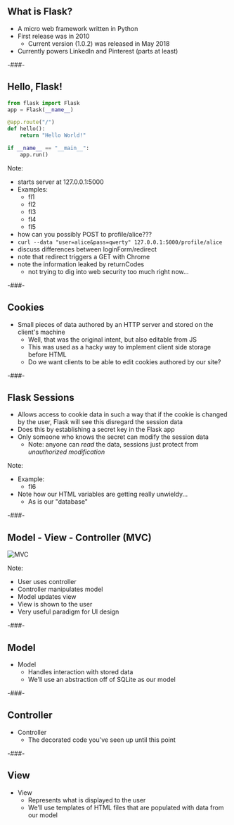 ## What is Flask?

* A micro web framework written in Python
* First release was in 2010
    * Current version (1.0.2) was released in May 2018
* Currently powers LinkedIn and Pinterest (parts at least)

-###-

## Hello, Flask!

```python
from flask import Flask
app = Flask(__name__)

@app.route("/")
def hello():
    return "Hello World!"

if __name__ == "__main__":
    app.run()
```

Note:
* starts server at 127.0.0.1:5000
* Examples:
    * fl1
    * fl2
    * fl3
    * fl4
    * fl5
* how can you possibly POST to profile/alice???
* `curl --data "user=alice&pass=qwerty" 127.0.0.1:5000/profile/alice`
* discuss differences between loginForm/redirect
* note that redirect triggers a GET with Chrome
* note the information leaked by returnCodes
    * not trying to dig into web security too much right now...

-###-

## Cookies

* Small pieces of data authored by an HTTP server and stored on the client's machine
    * Well, that was the original intent, but also editable from JS
    * This was used as a hacky way to implement client side storage before HTML
    * Do we want clients to be able to edit cookies authored by our site?

-###-

## Flask Sessions

* Allows access to cookie data in such a way that if the cookie is changed by the user, Flask will see this disregard the session data
* Does this by establishing a secret key in the Flask app
* Only someone who knows the secret can modify the session data
    * Note: anyone can *read* the data, sessions just protect from *unauthorized modification*

Note:
* Example:
    * fl6
* Note how our HTML variables are getting really unwieldy...
    * As is our "database"

-###-

## Model - View - Controller (MVC)

![MVC](https://upload.wikimedia.org/wikipedia/commons/thumb/a/a0/MVC-Process.svg/1200px-MVC-Process.svg.png)

Note:
* User uses controller
* Controller manipulates model
* Model updates view
* View is shown to the user
* Very useful paradigm for UI design


-###-

## Model

* Model
    * Handles interaction with stored data
    * We'll use an abstraction off of SQLite as our model

-###-

## Controller

* Controller
    * The decorated code you've seen up until this point

-###-

## View

* View
    * Represents what is displayed to the user
    * We'll use templates of HTML files that are populated with data from our model
